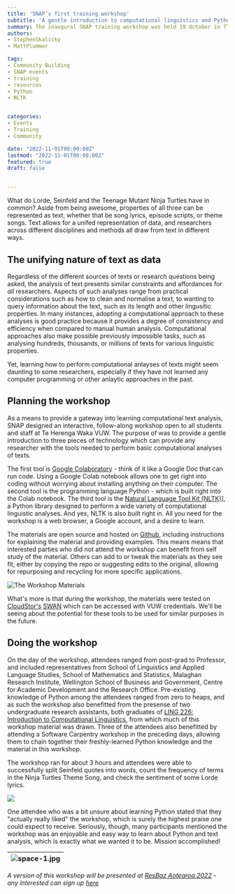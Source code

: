 ```yaml
---
title: 'SNAP’s first training workshop'
subtitle: 'A gentle introduction to computational linguistics and Python’s Natural language Tool Kit (NLTK) with Stephen Skalicky'
summary: The inaugural SNAP training workshop was held 19 October in TTR106
authors:
- StephenSkalicky
- MattPlummer

tags:
- Community Building
- SNAP events
- training
- resources
- Python
- NLTK


categories:
- Events
- Training
- Community 

date: "2022-11-01T00:00:00Z"
lastmod: "2022-11-01T00:00:00Z"
featured: true
draft: false


---
```


What do Lorde, Seinfeld and the Teenage Mutant Ninja Turtles have in common? Aside from being awesome, properties of all three can be represented as text, whether that be song lyrics, episode scripts, or theme songs. Text allows for a unifed representation of data, and researchers across different disciplines and methods all draw from text in different ways.

## The unifying nature of text as data

Regardless of the different sources of texts or research questions being asked, the analysis of text presents similar constraints and affordances for *all* researchers. Aspects of such analyses range from practical considerations such as how to clean and normalise a text, to wanting to query information about the text, such as its length and other lingusitic properties. In many instances, adopting a computational approach to these analyses is good practice because it provides a degree of consistency and efficiency when compared to manual human analysis. Computational approaches also make possible previously impossible tasks, such as analysing hundreds, thousands, or millions of texts for various linguistic properties. 

Yet, learning how to perform computational anlayses of texts might seem daunting to some researchers, especially if they have not learned any computer programming or other anlaytic approaches in the past. 

## Planning the workshop

As a means to provide a gateway into learning computational text analysis, SNAP designed an interactive, follow-along workshop open to all students and staff at Te Herenga Waka VUW. The purpose of was to provide a gentle introduction to three pieces of technology which can provide any researcher with the tools needed to perform basic computational analyses of texts. 

The first tool is [Google Colaboratory](https://colab.research.google.com/) - think of it like a Google Doc that can run code. Using a Google Colab notebook allows one to get right into coding without worrying about installing anything on their computer. The second tool is the programming language Python - which is built right into the Colab notebook. The third tool is the [Natural Language Tool Kit (NLTK)](https://www.nltk.org/)], a Python library designed to perform a wide variety of computational linguistic analyses. And yes, NLTK is also built right in. All you need for the workshop is a web browser, a Google account, and a desire to learn. 

The materials are open source and hosted on [Github](https://github.com/scskalicky/SNAP-CL), including instructions for explaining the material and providing examples. This means means that interested parties who did not attend the workshop can benefit from self study of the material. Others can add to or tweak the materials as they see fit, either by copying the repo or suggesting edits to the original, allowing for repurposing and recycling for more specific applications. 

![The Workshop Materials](https://i.imgur.com/ZKjxMkO.png)

What's more is that during the workshop, the materials were tested on [CloudStor's](https://www.aarnet.edu.au/cloudstor) [SWAN](https://www.aarnet.edu.au/data-analysis-in-cloudstor-swan-is-ready-for-researchers) which can be accessed with VUW credentials. We'll be seeing about the potential for these tools to be used for similar purposes in the future. 

## Doing the workshop

On the day of the workshop, attendees ranged from post-grad to Professor, and included representatives from School of Linguistics and Applied Language Studies, School of Mathematics and Statistics, Malaghan Research Institute, Wellington School of Business and Government, Centre for Academic Development and the Research Office. Pre-existing knowledge of Python among the attendees ranged from zero to heaps, and as such the workshop also benefitted from the presense of two undergraduate research assistants, both graduates of [LING 226: Introduction to Computational Linguistics](https://www.wgtn.ac.nz/courses/LING/226/2022/offering?crn=15285), from which much of this workshop material was drawn. Three of the attendees also benefitted by attending a Software Carpentry workshop in the preceding days, allowing them to chain together their freshly-learned Python knowledge and the material in this workshop. 

The workshop ran for about 3 hours and attendees were able to successfully split Seinfeld quotes into words, count the frequency of terms in the Ninja Turtles Theme Song, and check the sentiment of some Lorde lyrics. 

![](https://i.imgur.com/CpEnRyj.png)

One attendee who was a bit unsure about learning Python stated that they "actually really liked" the workshop, which is surely the highest praise one could expect to receive. Seriously, though, many participants mentioned the workshop was an enjoyable and easy way to learn about Python and text analysis, which is exactly what we wanted it to be. Mission accomplished!

| ![space-1.jpg](https://i.imgur.com/1HQIHBX.jpg) |
|:--:|

*A version of this workshop will be presented at [ResBaz Aotearoa 2022](https://resbaz.auckland.ac.nz/) - any interested can sign up [here](https://resbaz.auckland.ac.nz/schedule/#session-103)*
